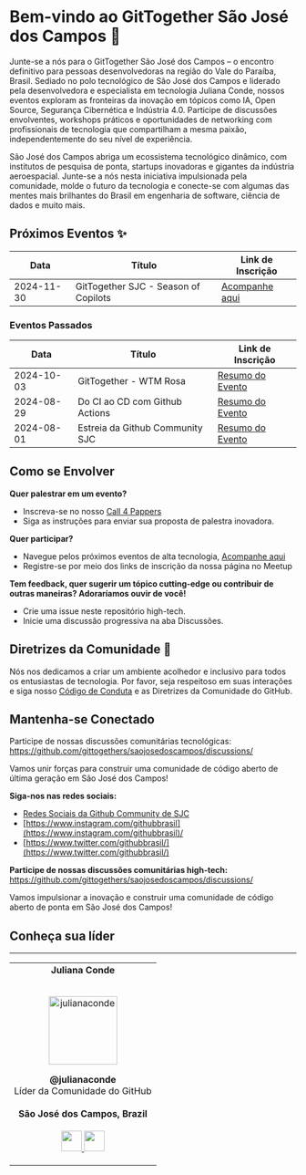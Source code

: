 # Bem-vindo ao GitTogether São José dos Campos 🚀

Junte-se a nós para o GitTogether São José dos Campos – o encontro definitivo para pessoas desenvolvedoras na região do Vale do Paraíba, Brasil. Sediado no polo tecnológico de São José dos Campos e liderado pela desenvolvedora e especialista em tecnologia Juliana Conde, nossos eventos exploram as fronteiras da inovação em tópicos como IA, Open Source, Segurança Cibernética e Indústria 4.0. Participe de discussões envolventes, workshops práticos e oportunidades de networking com profissionais de tecnologia que compartilham a mesma paixão, independentemente do seu nível de experiência.

São José dos Campos abriga um ecossistema tecnológico dinâmico, com institutos de pesquisa de ponta, startups inovadoras e gigantes da indústria aeroespacial. Junte-se a nós nesta iniciativa impulsionada pela comunidade, molde o futuro da tecnologia e conecte-se com algumas das mentes mais brilhantes do Brasil em engenharia de software, ciência de dados e muito mais.

## Próximos Eventos ✨

| Data     | Título   | Link de Inscrição                                         |
| -------- | -------- | --------------------------------------------------------- |
| 2024-11-30 | GitTogether SJC - Season of Copilots | [Acompanhe aqui](https://www.meetup.com/gittogether-brasil/events/304531284/?utm_medium=referral&utm_campaign=share-btn_savedevents_share_modal&utm_source=link) |

### Eventos Passados

| Data       | Título                          | Link de Inscrição                                                                                                                                                  |
| ---------- | ------------------------------- | ------------------------------------------------------------------------------------------------------------------------------------------------------------------ |
| 2024-10-03 | GitTogether - WTM Rosa | [Resumo do Evento](https://www.meetup.com/gittogether-brasil/events/303639749/?utm_medium=referral&utm_campaign=share-btn_savedevents_share_modal&utm_source=link) |
| 2024-08-29 | Do CI ao CD com Github Actions  | [Resumo do Evento](https://www.meetup.com/gittogether-brasil/events/302984351/?utm_medium=referral&utm_campaign=share-btn_savedevents_share_modal&utm_source=link) |
| 2024-08-01 | Estreia da Github Community SJC | [Resumo do Evento](https://www.meetup.com/gittogether-sjc/events/301865357/?utm_medium=referral&utm_campaign=share-btn_savedevents_share_modal&utm_source=link)    |

## Como se Envolver

**Quer palestrar em um evento?**

- Inscreva-se no nosso [Call 4 Pappers](https://forms.gle/79ZHRLEFuMNt1X1C6)
- Siga as instruções para enviar sua proposta de palestra inovadora.

**Quer participar?**

- Navegue pelos próximos eventos de alta tecnologia, [Acompanhe aqui](https://www.meetup.com/gittogether-sjc/)
- Registre-se por meio dos links de inscrição da nossa página no Meetup

**Tem feedback, quer sugerir um tópico cutting-edge ou contribuir de outras maneiras? Adoraríamos ouvir de você!**

- Crie uma issue neste repositório high-tech.
- Inicie uma discussão progressiva na aba Discussões.

## Diretrizes da Comunidade 🤝

Nós nos dedicamos a criar um ambiente acolhedor e inclusivo para todos os entusiastas de tecnologia. Por favor, seja respeitoso em suas interações e siga nosso [Código de Conduta](https://docs.github.com/en/site-policy/github-terms/github-community-code-of-conduct) e as Diretrizes da Comunidade do GitHub.

## Mantenha-se Conectado

Participe de nossas discussões comunitárias tecnológicas: https://github.com/gittogethers/saojosedoscampos/discussions/

Vamos unir forças para construir uma comunidade de código aberto de última geração em São José dos Campos!

**Siga-nos nas redes sociais:**

- [Redes Sociais da Github Community de SJC](https://linktr.ee/githubcommunitysjc)
- [https://www.instagram.com/githubbrasil](https://www.instagram.com/githubbrasil)/
- [https://www.twitter.com/githubbrasil/](https://www.twitter.com/githubbrasil/)

**Participe de nossas discussões comunitárias high-tech:** https://github.com/gittogethers/saojosedoscampos/discussions/

Vamos impulsionar a inovação e construir uma comunidade de código aberto de ponta em São José dos Campos!

## Conheça sua líder

---

<table align="center">
  <tr align="center">
    <td>
      <strong>Juliana Conde</strong>
      <p align="center">
        <br>
        <a href="https://www.instagram.com/julianacondea/">
          <img src="https://avatars.githubusercontent.com/u/29529757?v=4" height="120" alt="julianaconde">  
        </a>
      </p>
      <p align="center">
        <strong>@julianaconde</strong><br>
        Líder da Comunidade do GitHub<br>
        <br><strong>São José dos Campos, Brazil</strong><br>
        <br>
        <a href="https://github.com/julianaconde">
          <img src="http://www.iconninja.com/files/241/825/211/round-collaboration-social-github-code-circle-network-icon.svg" width="36" height = "36"/>
        </a>
        <a href="https://www.linkedin.com/in/julianaconde/">
          <img src="http://www.iconninja.com/files/863/607/751/network-linkedin-social-connection-circular-circle-media-icon.svg" width="36" height="36"/>
        </a>
      </p>
    </td>
  </tr>
</table>
